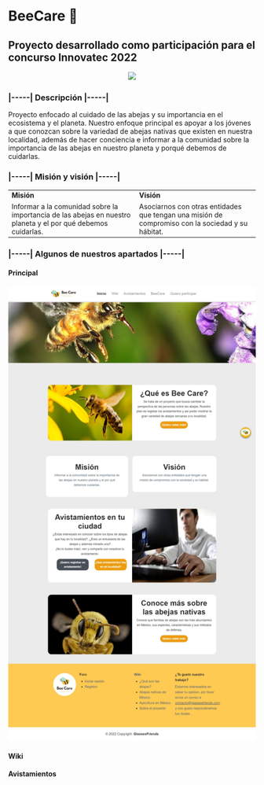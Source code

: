 # BeeCare :bee:
## Proyecto desarrollado como participación para el concurso Innovatec 2022

<p align=center>
<img src="https://beecare.glassesfriends.com/static/img/logos/Bee%2520Care%2520Horizontal%2520Logo.svg"; style="width: 20rem"/>
</p>

### **|-----| Descripción |-----|**
Proyecto enfocado al cuidado de las abejas y su importancia en el ecosistema y el planeta. Nuestro enfoque principal es apoyar a los jóvenes a que conozcan sobre la variedad de abejas nativas que existen en nuestra localidad, además de hacer conciencia e informar a la comunidad sobre la importancia de las abejas en nuestro planeta y porqué debemos de cuidarlas.

### **|-----| Misión y visión |-----|**
<p align=center>
<table>
<tr>
  <td><strong>Misión</strong></td>
  <td><strong>Visión</strong></td>
</tr>

<tr>
  <td>Informar a la comunidad sobre la importancia de las abejas en nuestro planeta y el por qué debemos cuidarlas.</td>
  <td>Asociarnos con otras entidades que tengan una misión de compromiso con la sociedad y su hábitat.</td>
</tr>
</table>
</p>

### **|-----| Algunos de nuestros apartados |-----|**
#### Principal
<p align="center">
  <img src="https://github.com/GlassesFriends/BeeCare/blob/main/repo/Inicio.jpeg?raw=true"/>
</p>

#### Wiki
#### Avistamientos
